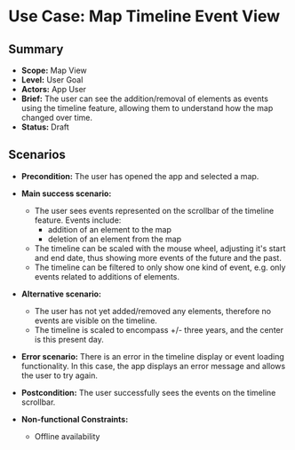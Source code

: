 # Use Case: Map Timeline Event View

## Summary

- **Scope:** Map View
- **Level:** User Goal
- **Actors:** App User
- **Brief:** The user can see the addition/removal of elements as events using the timeline feature, allowing them to understand how the map changed over time.
- **Status:** Draft

## Scenarios

- **Precondition:**
  The user has opened the app and selected a map.
- **Main success scenario:**
  - The user sees events represented on the scrollbar of the timeline feature.
  Events include:
    - addition of an element to the map
    - deletion of an element from the map
  - The timeline can be scaled with the mouse wheel, adjusting it's start and end date, thus showing more events of the future and the past.
  - The timeline can be filtered to only show one kind of event, e.g. only events related to additions of elements.

- **Alternative scenario:**
  - The user has not yet added/removed any elements, therefore no events are visible on the timeline.
  - The timeline is scaled to encompass +/- three years, and the center is this present day.
- **Error scenario:**
  There is an error in the timeline display or event loading functionality. 
  In this case, the app displays an error message and allows the user to try again.
- **Postcondition:**
  The user successfully sees the events on the timeline scrollbar.
- **Non-functional Constraints:**
  - Offline availability
